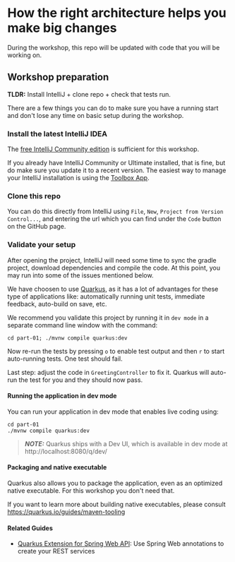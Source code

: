 # How the right architecture helps you make big changes

During the workshop, this repo will be updated with code that you will be working on.

## Workshop preparation

**TLDR:** Install IntelliJ + clone repo + check that tests run.

There are a few things you can do to make sure you have a running start and don't lose any time on basic setup during
the workshop.

### Install the latest IntelliJ IDEA

The [free IntelliJ Community edition](https://www.jetbrains.com/idea/download/) is sufficient for this workshop.

If you already have IntelliJ Community or Ultimate installed, that is fine, but do make sure you update it to a recent
version.
The easiest way to manage your IntelliJ installation is using the [Toolbox App](https://www.jetbrains.com/toolbox-app/).

### Clone this repo

You can do this directly from IntelliJ using `File`, `New`, `Project from Version Control...`, and entering the url
which you can find under the `Code` button on the GitHub page.

### Validate your setup

After opening the project, IntelliJ will need some time to sync the gradle project, download dependencies and compile
the code. At this point, you may run into some of the issues mentioned below.

We have choosen to use [Quarkus](https://quarkus.io), as it has a lot of advantages for these type of applications like:
automatically running unit tests, immediate feedback, auto-build on save, etc.

We recommend you validate this project by running it in `dev mode` in a separate command line window with the command:

```cd part-01; ./mvnw compile quarkus:dev```

Now re-run the tests by pressing `o` to enable test output and then `r` to start auto-running tests.
One test should fail.

Last step: adjust the code in `GreetingController` to fix it. Quarkus will auto-run the test for you and
they should now pass.

#### Running the application in dev mode

You can run your application in dev mode that enables live coding using:

```shell script
cd part-01
./mvnw compile quarkus:dev
```

> **_NOTE:_**  Quarkus ships with a Dev UI, which is available in dev mode at http://localhost:8080/q/dev/

#### Packaging and native executable

Quarkus also allows you to package the application, even as an optimized native executable. For this workshop you don't
need that.

If you want to learn more about building native executables, please consult https://quarkus.io/guides/maven-tooling

#### Related Guides

- [Quarkus Extension for Spring Web API](https://quarkus.io/guides/spring-web): Use Spring Web annotations to
  create your REST services

